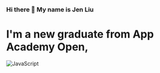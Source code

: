 ### Hi there 👋 My name is Jen Liu

# I'm a new graduate from App Academy Open, 
![JavaScript](https://img.shields.io/badge/javascript-%23323330.svg?style=for-the-badge&logo=javascript&logoColor=%23F7DF1E)
<!--
**JENLIU2023/JENLIU2023** is a ✨ _special_ ✨ repository because its `README.md` (this file) appears on your GitHub profile.

Here are some ideas to get you started:

- 🔭 I’m currently working on ...
- 🌱 I’m currently learning ...
- 👯 I’m looking to collaborate on ...
- 🤔 I’m looking for help with ...
- 💬 Ask me about ...
- 📫 How to reach me: ...
- 😄 Pronouns: ...
- ⚡ Fun fact: ...
-->

